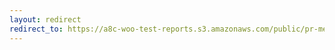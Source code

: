 ```yaml
---
layout: redirect
redirect_to: https://a8c-woo-test-reports.s3.amazonaws.com/public/pr-merge/41591/api/index.html
---
```


